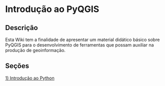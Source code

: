 # Introdução ao PyQGIS

## Descrição

Esta Wiki tem a finalidade de apresentar um material didático básico sobre PyQGIS para o desenvolvimento de ferramentas que possam auxiliar na produção de geoinformação.

## Seções

[1) Introdução ao Python](1%29-Introdução-ao-Python)
